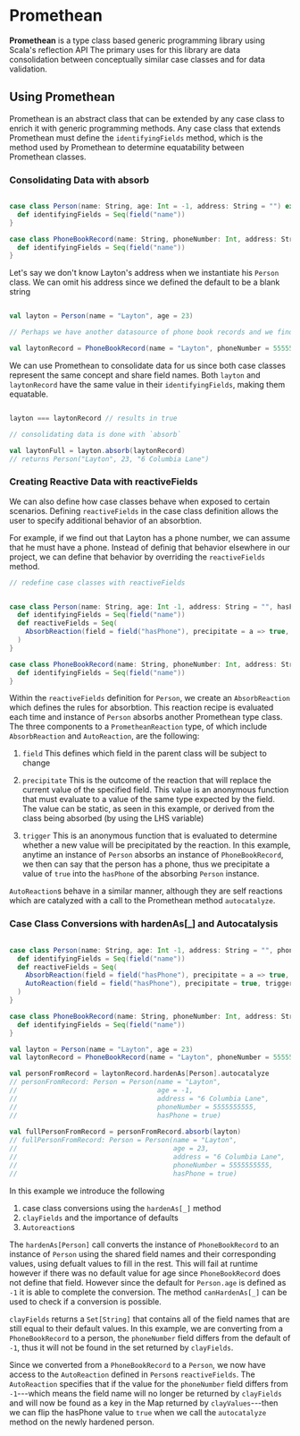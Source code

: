 # Promethean
**Promethean** is a type class based generic programming library using Scala's reflection API
The primary uses for this library are data consolidation between conceptually similar case classes and for data validation.

## Using Promethean
Promethean is an abstract class that can be extended by any case class to enrich it with generic programming methods. 
Any case class that extends Promethean must define the `identifyingFields` method, which is the method used by Promethean
to determine equatability between Promethean classes.

### Consolidating Data with absorb
```scala

case class Person(name: String, age: Int = -1, address: String = "") extends Promethean[Person] {
  def identifyingFields = Seq(field("name"))
}

case class PhoneBookRecord(name: String, phoneNumber: Int, address: String) extends Promethean[Person] {
  def identifyingFields = Seq(field("name"))
}

```

Let's say we don't know Layton's address when we instantiate his `Person` class.
We can omit his address since we defined the default to be a blank string

```scala

val layton = Person(name = "Layton", age = 23)

// Perhaps we have another datasource of phone book records and we find one with Layton's address. 

val laytonRecord = PhoneBookRecord(name = "Layton", phoneNumber = 5555555555, address = "6 Columbia Lane")

```

We can use Promethean to consolidate data for us since both case classes represent the same concept and share field names.
Both `layton` and `laytonRecord` have the same value in their `identifyingFields`, making them equatable.

```scala

layton === laytonRecord // results in true

// consolidating data is done with `absorb`

val laytonFull = layton.absorb(laytonRecord)
// returns Person("Layton", 23, "6 Columbia Lane")

```

### Creating Reactive Data with reactiveFields

We can also define how case classes behave when exposed to certain scenarios. Defining `reactiveFields` 
in the case class definition allows the user to specify additional behavior of an absorbtion. 

For example, if we find out that Layton has a phone number, we can assume that he must have a phone. Instead of
definig that behavior elsewhere in our project, we can define that behavior by overriding the `reactiveFields` method.

```scala
// redefine case classes with reactiveFields


case class Person(name: String, age: Int -1, address: String = "", hasPhone: Boolean = false) extends Promethean[Person] {
  def identifyingFields = Seq(field("name"))
  def reactiveFields = Seq(
    AbsorbReaction(field = field("hasPhone"), precipitate = a => true, trigger = a => a.isInstanceOf[PhoneBookRecord])
  )
}

case class PhoneBookRecord(name: String, phoneNumber: Int, address: String) extends Promethean[Person] {
  def identifyingFields = Seq(field("name"))
}

```

Within the `reactiveFields` definition for `Person`, we create an `AbsorbReaction` which defines the rules for absorbtion.
This reaction recipe is evaluated each time and instance of `Person` absorbs another Promethean type class.
The three components to a `PrometheanReaction` type, of which include `AbsorbReaction` and `AutoReaction`, are the following:

1. `field`
    This defines which field in the parent class will be subject to change

2. `precipitate`
    This is the outcome of the reaction that will replace the current value of the specified field.
    This value is an anonymous function that must evaluate to a value of the same type expected by the field.
    The value can be static, as seen in this example, or derived from the class being absorbed (by using the LHS variable)

3. `trigger`
    This is an anonymous function that is evaluated to determine whether a new value will be precipitated by the reaction.
    In this example, anytime an instance of `Person` absorbs an instance of `PhoneBookRecord`, we then can say that the 
    person has a phone, thus we precipitate a value of `true` into the `hasPhone` of the absorbing `Person` instance.
    
`AutoReaction`s behave in a similar manner, although they are self reactions which are catalyzed with a call to 
the Promethean method `autocatalyze`.

### Case Class Conversions with hardenAs[_] and Autocatalysis

```scala

case class Person(name: String, age: Int -1, address: String = "", phoneNumber = -1, hasPhone: Boolean = false) extends Promethean[Person] {
  def identifyingFields = Seq(field("name"))
  def reactiveFields = Seq(
    AbsorbReaction(field = field("hasPhone"), precipitate = a => true, trigger = a => a.isInstanceOf[PhoneBookRecord]),
    AutoReaction(field = field("hasPhone"), precipitate = true, trigger = !clayFields.contains("phoneNumber"))
  )
}

case class PhoneBookRecord(name: String, phoneNumber: Int, address: String) extends Promethean[Person] {
  def identifyingFields = Seq(field("name"))
}

val layton = Person(name = "Layton", age = 23)
val laytonRecord = PhoneBookRecord(name = "Layton", phoneNumber = 5555555555, address = "6 Columbia Lane")

val personFromRecord = laytonRecord.hardenAs[Person].autocatalyze
// personFromRecord: Person = Person(name = "Layton", 
//                                   age = -1, 
//                                   address = "6 Columbia Lane", 
//                                   phoneNumber = 5555555555, 
//                                   hasPhone = true)
                                     
val fullPersonFromRecord = personFromRecord.absorb(layton)
// fullPersonFromRecord: Person = Person(name = "Layton", 
//                                       age = 23, 
//                                       address = "6 Columbia Lane", 
//                                       phoneNumber = 5555555555, 
//                                       hasPhone = true)

```

In this example we introduce the following

1. case class conversions using the `hardenAs[_]` method
2. `clayFields` and the importance of defaults
3. `Autoreaction`s

The `hardenAs[Person]` call converts the instance of `PhoneBookRecord` to an instance of `Person` using the shared field names
and their corresponding values, using defualt values to fill in the rest. This will fail at runtime however if there was no
default value for age since `PhoneBookRecord` does not define that field. However since the default for `Person.age`
is defined as `-1` it is able to complete the conversion. The method `canHardenAs[_]` can be used to check if a conversion
is possible.

`clayFields` returns a `Set[String]` that contains all of the field names that are still equal to their default values. In
this example, we are converting from a `PhoneBookRecord` to a person, the `phoneNumber` field differs from the default of
`-1`, thus it will not be found in the set returned by `clayFields`.

Since we converted from a `PhoneBookRecord` to a `Person`, we now have access to the `AutoReaction` defined in `Person`s
`reactiveFields`. The `AutoReaction` specifies that if the value for the `phoneNumber` field differs from `-1`---which 
means the field name will no longer be returned by `clayFields` and will now be found as a key in the Map returned 
by `clayValues`---then we can flip the hasPhone value to `true` when we call the `autocatalyze` method on the newly 
hardened person.
